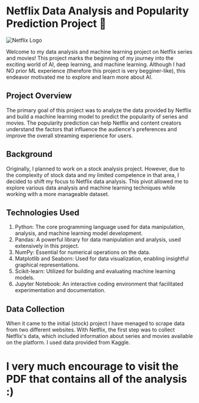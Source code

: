 # Netflix Data Analysis and Popularity Prediction Project 🎥

![Netflix Logo](https://upload.wikimedia.org/wikipedia/commons/thumb/0/08/Netflix_2015_logo.svg/200px-Netflix_2015_logo.svg.png)

Welcome to my data analysis and machine learning project on Netflix series and movies! This project marks the beginning of my journey into the exciting world of AI, deep learning, and machine learning. Although I had NO prior ML experience (therefore this project is very begginer-like), this endeavor motivated me to explore and learn more about AI.

## Project Overview

The primary goal of this project was to analyze the data provided by Netflix and build a machine learning model to predict the popularity of series and movies. The popularity prediction can help Netflix and content creators understand the factors that influence the audience's preferences and improve the overall streaming experience for users.

## Background
Originally, I planned to work on a stock analysis project. However, due to the complexity of stock data and my limited competence in that area, I decided to shift my focus to Netflix data analysis. This pivot allowed me to explore various data analysis and machine learning techniques while working with a more manageable dataset.

## Technologies Used
1. Python: The core programming language used for data manipulation, analysis, and machine learning model development.
2. Pandas: A powerful library for data manipulation and analysis, used extensively in this project.
3. NumPy: Essential for numerical operations on the data.
4. Matplotlib and Seaborn: Used for data visualization, enabling insightful graphical representations.
5. Scikit-learn: Utilized for building and evaluating machine learning models.
6. Jupyter Notebook: An interactive coding environment that facilitated experimentation and documentation.

## Data Collection
When it came to the initial (stock) project I have menaged to scrape data from two different websites.
With Netflix, the first step was to collect Netflix's data, which included information about series and movies available on the platform. I used data provided from Kaggle.

# I very much encourage to visit the PDF that contains all of the analysis :)

